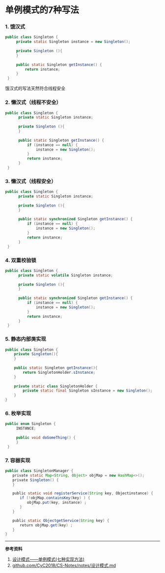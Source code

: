 # 单例模式的7种写法



### 1. 饿汉式  

```java
public class Singleton {  
     private static Singleton instance = new Singleton();  
     
     private Singleton (){
     }
     
     public static Singleton getInstance() {  
         return instance;  
     }  
 }
```

饿汉式的写法天然符合线程安全

### 2. 懒汉式（线程不安全）  

```java
public class Singleton {  
      private static Singleton instance;  
      
      private Singleton (){
      }   
      
      public static Singleton getInstance() {  
          if (instance == null) {  
              instance = new Singleton();  
          }  
          return instance;  
      }  
 }  
```

### 3. 懒汉式（线程安全）  

```java
public class Singleton {  
      private static Singleton instance;  
      
      private Singleton (){
      }   
      
      public static synchronized Singleton getInstance() {  
          if (instance == null) {  
              instance = new Singleton();  
          }  
          return instance;  
      }  
 }  
```


### 4. 双重校验锁  

```java
public class Singleton {  
      private static volatile Singleton instance;  
      
      private Singleton (){
      }
      
      public static synchronized Singleton getInstance() {  
          if (instance == null) {  
              instance = new Singleton();  
          }  
          return instance;  
      }  
 }  
```

### 5. 静态内部类实现  

```java
public class Singleton { 
    private Singleton(){
    }
    
    public static Singleton getInstance(){  
        return SingletonHolder.sInstance;  
    }  
    
    private static class SingletonHolder {  
        private static final Singleton sInstance = new Singleton();  
    }  
}
```


### 6. 枚举实现  

```java
public enum Singleton {  
     INSTANCE;  
     
     public void doSomeThing() {  
     }  
 }  
```


### 7. 容器实现  

```java
public class SingletonManager { 
　　private static Map<String, Object> objMap = new HashMap<>();
　　private Singleton() { 
　　}

　　public static void registerService(String key, Objectinstance) {
　　　　if (!objMap.containsKey(key) ) {
　　　　　　objMap.put(key, instance) ;
　　　　}
　　}

　　public static ObjectgetService(String key) {
　　　　return objMap.get(key) ;
　　}
}
```



-----
**参考资料**

1. [设计模式——单例模式(七种实现方法)](https://www.cnblogs.com/dingxiansen/p/9353254.html)
2. [github.com/CyC2018/CS-Notes/notes/设计模式.md]([https://github.com/CyC2018/CS-Notes/blob/master/notes/%E8%AE%BE%E8%AE%A1%E6%A8%A1%E5%BC%8F.md#1-%E5%8D%95%E4%BE%8Bsingleton](https://github.com/CyC2018/CS-Notes/blob/master/notes/设计模式.md#1-单例singleton))

